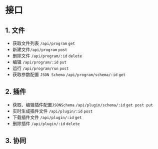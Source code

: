 # 接口
## 1. 文件
- 获取文件列表 `/api/program` `get`
- 新建文件`/api/program` `post`
- 删除文件 `/api/program/:id` `delete`
- 编辑 `/api/program/:id` `put`
- 运行 `/api/program/run` `post`
- 获取参数配置 `JSON Schema` `/api/program/schema/:id` `get` 
## 2. 插件
- 获取、编辑插件配置`JSONSchema` `/api/plugin/schema/:id` `get post put`
- 实时生成插件文件 `/api/plugin/:id` `post`
- 下载插件文件 `/api/plugin/:id` `get`
- 删除插件 `/api/plugin/:id` `delete`

## 3. 协同